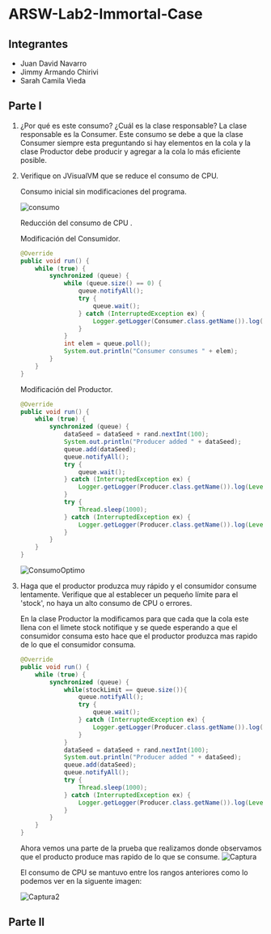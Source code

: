 # ARSW-Lab2-Immortal-Case

## Integrantes
- Juan David Navarro
- Jimmy Armando Chirivi
- Sarah Camila Vieda

## Parte I 

1. ¿Por qué es este consumo? ¿Cuál es la clase responsable?
	La clase responsable es la Consumer. Este consumo se debe a que la clase Consumer siempre esta preguntando si hay elementos en la cola y la clase Productor debe producir y agregar a la cola lo más eficiente posible.


2. Verifique on JVisualVM que se reduce el consumo de CPU.

	Consumo inicial sin modificaciones del programa.

	![consumo](https://user-images.githubusercontent.com/44879884/73458691-aa76be80-4343-11ea-9eff-c77be2b71d92.PNG)

	Reducción del consumo de CPU .

	Modificación del Consumidor.

	``` java
	@Override
    public void run() {
        while (true) {
            synchronized (queue) {
                while (queue.size() == 0) {
                    queue.notifyAll();
                    try {
                        queue.wait();
                    } catch (InterruptedException ex) {
                        Logger.getLogger(Consumer.class.getName()).log(Level.SEVERE, null, ex);
                    }
                }
                int elem = queue.poll();
                System.out.println("Consumer consumes " + elem);
            }
        }
    }	
	```
	Modificación del Productor.
	
	``` java
	@Override
    public void run() {
        while (true) {
            synchronized (queue) {
                dataSeed = dataSeed + rand.nextInt(100);
                System.out.println("Producer added " + dataSeed);
                queue.add(dataSeed);
                queue.notifyAll();
                try {
                    queue.wait();
                } catch (InterruptedException ex) {
                    Logger.getLogger(Producer.class.getName()).log(Level.SEVERE, null, ex);
                }
                try {
                    Thread.sleep(1000);
                } catch (InterruptedException ex) {
                    Logger.getLogger(Producer.class.getName()).log(Level.SEVERE, null, ex);
                }
            }
        }
    }
	```

	![ConsumoOptimo](https://user-images.githubusercontent.com/44879884/73458693-aa76be80-4343-11ea-94d4-d6a7ad3d682a.PNG)

3. Haga que el productor produzca muy rápido y el consumidor consume lentamente. Verifique que al establecer un pequeño límite para el 'stock', no haya un alto consumo de CPU o errores.

	En la clase Productor la modificamos para que cada que la cola este llena con el limete stock notifique y se quede esperando a que el consumidor consuma esto hace que el productor produzca mas rapido de lo que el consumidor consuma. 
	
	``` java
	@Override
    public void run() {
        while (true) {
            synchronized (queue) {
                while(stockLimit == queue.size()){
                    queue.notifyAll();
                    try {
                        queue.wait();
                    } catch (InterruptedException ex) {
                        Logger.getLogger(Producer.class.getName()).log(Level.SEVERE, null, ex);
                    }
                }
                dataSeed = dataSeed + rand.nextInt(100);
                System.out.println("Producer added " + dataSeed);
                queue.add(dataSeed);
                queue.notifyAll();
                try {
                    Thread.sleep(1000);
                } catch (InterruptedException ex) {
                    Logger.getLogger(Producer.class.getName()).log(Level.SEVERE, null, ex);
                }
            }
        }
    }
	```
	Ahora vemos una parte de la prueba que realizamos donde observamos que el producto produce mas rapido de lo que se consume.	![Captura](https://user-images.githubusercontent.com/44879884/73511281-22300200-43b3-11ea-91bd-a2e34aae0f02.PNG)

	El consumo de CPU se mantuvo entre los rangos anteriores como lo podemos ver en la siguente imagen:

	![Captura2](https://user-images.githubusercontent.com/44879884/73511285-25c38900-43b3-11ea-9b11-81163b9fb394.PNG)


## Parte II